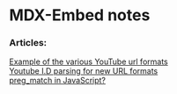 # MDX-Embed notes

### Articles:
[Example of the various YouTube url formats](https://gist.github.com/rodrigoborgesdeoliveira/987683cfbfcc8d800192da1e73adc486)     
[Youtube I.D parsing for new URL formats](https://stackoverflow.com/questions/7693218/youtube-i-d-parsing-for-new-url-formats)   
[preg_match in JavaScript?](https://stackoverflow.com/questions/3291289/preg-match-in-javascript)   
[]()   
[]()   
[]()   
[]()   
[]()   
[]()   